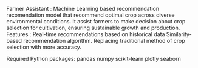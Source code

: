 Farmer Assistant : Machine Learning based recommendation recomendation model that recommend optimal crop across diverse environmental conditions. 
It assist farmers to make decision about crop selection for cultivation, ensuring sustainable growth and production. 
Features :
Real-time recommendations based on historical data
Similarity-based recommendation algorithm. 
Replacing traditional method of crop selection with more accuracy.

Required Python packages:
pandas
numpy
scikit-learn
plotly
seaborn


